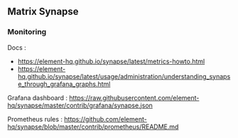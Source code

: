 ## Matrix Synapse

### Monitoring

Docs :
- https://element-hq.github.io/synapse/latest/metrics-howto.html
- https://element-hq.github.io/synapse/latest/usage/administration/understanding_synapse_through_grafana_graphs.html

Grafana dashboard : https://raw.githubusercontent.com/element-hq/synapse/master/contrib/grafana/synapse.json

Prometheus rules : https://github.com/element-hq/synapse/blob/master/contrib/prometheus/README.md

